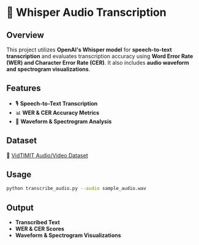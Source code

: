 # 🎤 Whisper Audio Transcription

## Overview
This project utilizes **OpenAI's Whisper model** for **speech-to-text transcription** and evaluates transcription accuracy using **Word Error Rate (WER) and Character Error Rate (CER)**. It also includes **audio waveform and spectrogram visualizations**.

## Features
- 🎙 **Speech-to-Text Transcription**
- 📊 **WER & CER Accuracy Metrics**
- 🎼 **Waveform & Spectrogram Analysis**

## Dataset
🔗 [VidTIMIT Audio/Video Dataset](https://www.kaggle.com/datasets/crazyt/vidtimit-audiovideo-dataset)


## Usage
```bash
python transcribe_audio.py --audio sample_audio.wav
```

## Output
- **Transcribed Text**
- **WER & CER Scores**
- **Waveform & Spectrogram Visualizations**

